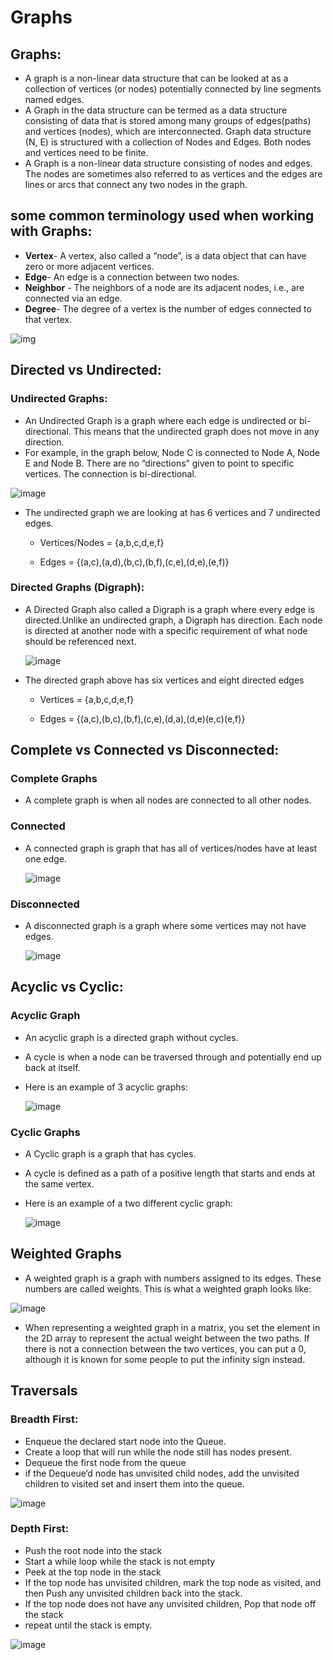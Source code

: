 # Graphs


## Graphs:
  - A graph is a non-linear data structure that can be looked at as a collection of vertices (or nodes) potentially connected by line segments named edges.
  - A Graph in the data structure can be termed as a data structure consisting of data that is stored among many groups of edges(paths) and vertices (nodes), which are interconnected. Graph data structure (N, E) is structured with a collection of Nodes and Edges. Both nodes and vertices need to be finite.
  - A Graph is a non-linear data structure consisting of nodes and edges. The nodes are sometimes also referred to as vertices and the edges are lines or arcs that connect any two nodes in the graph.


## some common terminology used when working with Graphs:
  - **Vertex**- A vertex, also called a “node”, is a data object that can have zero or more adjacent vertices.
  - **Edge**- An edge is a connection between two nodes.
  - **Neighbor** - The neighbors of a node are its adjacent nodes, i.e., are connected via an edge.
  - **Degree**- The degree of a vertex is the number of edges connected to that vertex.


 ![img](https://media.geeksforgeeks.org/wp-content/cdn-uploads/undirectedgraph.png)

## Directed vs Undirected:
### Undirected Graphs:
  - An Undirected Graph is a graph where each edge is undirected or bi-directional. This means that the undirected graph does not move in any direction.
  - For example, in the graph below, Node C is connected to Node A, Node E and Node B. There are no “directions” given to point to specific vertices. The connection is bi-directional.


  ![image](https://user-images.githubusercontent.com/79833733/129864371-25d5241b-4aff-4ce8-8e80-d679ff456bf5.png)


  - The undirected graph we are looking at has 6 vertices and 7 undirected edges.

     - Vertices/Nodes = {a,b,c,d,e,f}

     - Edges = {(a,c),(a,d),(b,c),(b,f),(c,e),(d,e),(e,f)}

### Directed Graphs (Digraph):
  - A Directed Graph also called a Digraph is a graph where every edge is directed.Unlike an undirected graph, a Digraph has direction. Each node is directed at another node with a specific requirement of what node should be referenced next.
    
    
    ![image](https://user-images.githubusercontent.com/79833733/129864881-d5fac93f-d645-40e9-a3ce-d8599f081150.png)


   - The directed graph above has six vertices and eight directed edges

     - Vertices = {a,b,c,d,e,f}

     - Edges = {(a,c),(b,c),(b,f),(c,e),(d,a),(d,e)(e,c)(e,f)}


## Complete vs Connected vs Disconnected:
### Complete Graphs
  - A complete graph is when all nodes are connected to all other nodes.

### Connected
  - A connected graph is graph that has all of vertices/nodes have at least one edge.

     ![image](https://user-images.githubusercontent.com/79833733/129865607-88b60331-7d01-4e21-b99b-48981fc39d62.png)


### Disconnected
  - A disconnected graph is a graph where some vertices may not have edges.


     ![image](https://user-images.githubusercontent.com/79833733/129866052-a2a542ee-e006-4872-a843-d2ca365ad47f.png)


## Acyclic vs Cyclic:
### Acyclic Graph
   - An acyclic graph is a directed graph without cycles.

   - A cycle is when a node can be traversed through and potentially end up back at itself.

   - Here is an example of 3 acyclic graphs:


   
     ![image](https://user-images.githubusercontent.com/79833733/129866292-c5961936-5ae7-4f20-b88d-445434ec4547.png)


### Cyclic Graphs
   - A Cyclic graph is a graph that has cycles.

   - A cycle is defined as a path of a positive length that starts and ends at the same vertex.

   - Here is an example of a two different cyclic graph:


     ![image](https://user-images.githubusercontent.com/79833733/129866499-a4221f45-697a-49fe-a06b-2b70270dd7dc.png)
     
     
## Weighted Graphs
  - A weighted graph is a graph with numbers assigned to its edges. These numbers are called weights. This is what a weighted graph looks like:


   ![image](https://user-images.githubusercontent.com/79833733/129872919-79ba7b5d-5c81-429c-be2e-dd560293bb27.png)
   
   
   
   - When representing a weighted graph in a matrix, you set the element in the 2D array to represent the actual weight between the two paths. If there is not a connection between the two vertices, you can put a 0, although it is known for some people to put the infinity sign instead.


## Traversals
### Breadth First:
   - Enqueue the declared start node into the Queue.
   - Create a loop that will run while the node still has nodes present.
   - Dequeue the first node from the queue
   - if the Dequeue‘d node has unvisited child nodes, add the unvisited children to visited set and insert them into the queue.

  
  
   ![image](https://user-images.githubusercontent.com/79833733/129881772-bf9f8db7-2ca8-4c3f-a28e-148ebdde1198.png)


### Depth First:
  - Push the root node into the stack
  - Start a while loop while the stack is not empty
  - Peek at the top node in the stack
  - If the top node has unvisited children, mark the top node as visited, and then Push any unvisited children back into the stack.
  - If the top node does not have any unvisited children, Pop that node off the stack
  - repeat until the stack is empty.



   ![image](https://user-images.githubusercontent.com/79833733/129882079-9c5d7a9f-6432-4efa-8422-a8db6f99aa42.png)



